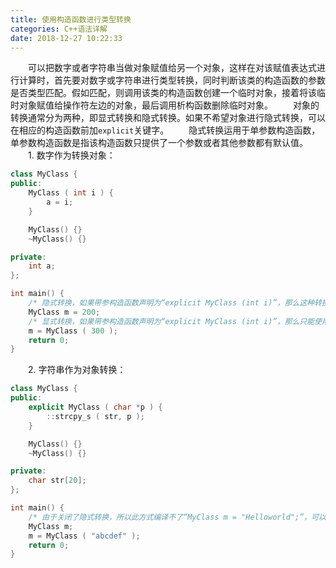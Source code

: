 ```yaml
---
title: 使用构造函数进行类型转换
categories: C++语法详解
date: 2018-12-27 10:22:33
---
```

&emsp;&emsp;可以把数字或者字符串当做对象赋值给另一个对象，这样在对该赋值表达式进行计算时，首先要对数字或字符串进行类型转换，同时判断该类的构造函数的参数是否类型匹配。假如匹配，则调用该类的构造函数创建一个临时对象，接着将该临时对象赋值给操作符左边的对象，最后调用析构函数删除临时对象。<!--more-->
&emsp;&emsp;对象的转换通常分为两种，即显式转换和隐式转换。如果不希望对象进行隐式转换，可以在相应的构造函数前加`explicit`关键字。
&emsp;&emsp;隐式转换运用于单参数构造函数，单参数构造函数是指该构造函数只提供了一个参数或者其他参数都有默认值。
&emsp;&emsp;1. 数字作为转换对象：

``` cpp
class MyClass {
public:
    MyClass ( int i ) {
        a = i;
    }

    MyClass() {}
    ~MyClass() {}

private:
    int a;
};

int main() {
    /* 隐式转换，如果带参构造函数声明为“explicit MyClass (int i)”，那么这种转换将失败 */
    MyClass m = 200;
    /* 显式转换，如果带参构造函数声明为“explicit MyClass (int i)”，那么只能使用这种显式转换 */
    m = MyClass ( 300 );
    return 0;
}
```

&emsp;&emsp;2. 字符串作为对象转换：

``` cpp
class MyClass {
public:
    explicit MyClass ( char *p ) {
        ::strcpy_s ( str, p );
    }

    MyClass() {}
    ~MyClass() {}

private:
    char str[20];
};

int main() {
    /* 由于关闭了隐式转换，所以此方式编译不了“MyClass m = "Helloworld";”，可以使用显式转换 */
    MyClass m;
    m = MyClass ( "abcdef" );
    return 0;
}
```